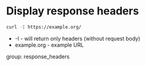 # Display response headers

```bash
curl -I https://example.org/
```

- -I - will return only headers (without request body)
- example.org - example URL

group: response_headers
